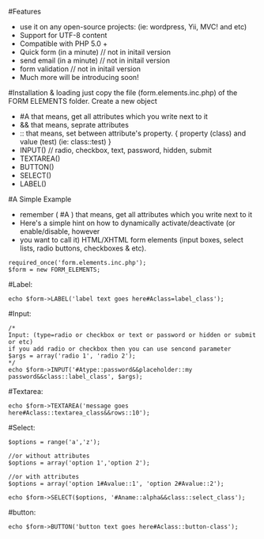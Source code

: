 #Features
* use it on any open-source projects: (ie: wordpress, Yii, MVC! and etc)
* Support for UTF-8 content
* Compatible with PHP 5.0 +
* Quick form (in a minute) // not in initail version
* send email (in a minute) // not in initail version
* form validation // not in initail version
* Much more will be introducing soon!

#Installation & loading
just copy the file (form.elements.inc.php) of the FORM ELEMENTS folder.
Create a new object

* #A that means, get all attributes which you write next to it
* && that means, seprate attributes
* :: that means, set between attribute's property. { property (class) and value (test) (ie: class::test) }
* INPUT() // radio, checkbox, text, password, hidden, submit
* TEXTAREA()
* BUTTON()
* SELECT()
* LABEL()

#A Simple Example

* remember ( #A ) that means, get all attributes which you write next to it
* Here's a simple hint on how to dynamically activate/deactivate (or enable/disable, however 
* you want to call it) HTML/XHTML form elements (input boxes, select lists, radio buttons, checkboxes & etc).

```
required_once('form.elements.inc.php');
$form = new FORM_ELEMENTS;
```

#Label:
```
echo $form->LABEL('label text goes here#Aclass=label_class');
```

#Input:
```
/*
Input: (type=radio or checkbox or text or password or hidden or submit or etc)
if you add radio or checkbox then you can use sencond parameter
$args = array('radio 1', 'radio 2');
*/
echo $form->INPUT('#Atype::password&&placeholder::my password&&class::label_class', $args);
```

#Textarea:
```
echo $form->TEXTAREA('message goes here#Aclass::textarea_class&&rows::10');
```

#Select:
```
$options = range('a','z');

//or without attributes
$options = array('option 1','option 2');

//or with attributes 
$options = array('option 1#Avalue::1', 'option 2#Avalue::2');

echo $form->SELECT($options, '#Aname::alpha&&class::select_class');
```

#button:
```
echo $form->BUTTON('button text goes here#Aclass::button-class');
```
